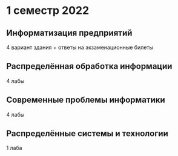 # 1 семестр 2022

## Информатизация предприятий 
4 вариант здания + ответы на экзаменационные билеты

## Распределённая обработка информации
4 лабы

## Современные проблемы информатики
4 лабы

## Распределённые системы и технологии
1 лаба